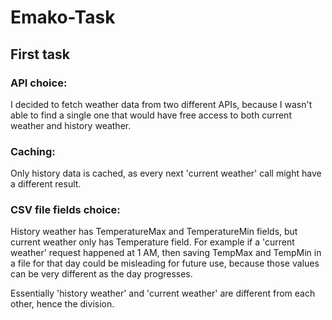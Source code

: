 # Emako-Task

## First task

### API choice:
I decided to fetch weather data from two different APIs, because I wasn't able to find a single one that would have free access to both current weather and history weather.</br>

### Caching:
Only history data is cached, as every next 'current weather' call might have a different result.</br>

### CSV file fields choice:
History weather has TemperatureMax and TemperatureMin fields, but current weather only has Temperature field. For example if a 'current weather'
request happened at 1 AM, then saving TempMax and TempMin in a file for that day could be misleading for future use, because those values can be very different as the
day progresses. 

Essentially 'history weather' and 'current weather' are different from each other, hence the division.

